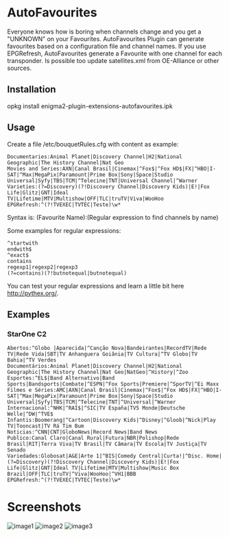 # AutoFavourites
Everyone knows how is boring when channels change and you get a "UNKNOWN" on your Favourites.
AutoFavourites Plugin can generate favourites based on a configuration file and channel names.
If you use EPGRefresh, AutoFavourites generate a Favourite with one channel for each transponder.
Is possible too update satellites.xml from OE-Alliance or other sources.

## Installation
opkg install enigma2-plugin-extensions-autofavourites.ipk

## Usage
Create a file /etc/bouquetRules.cfg with content as example:
```
Documentaries:Animal Planet|Discovery Channel|H2|National Geographic|The History Channel|Nat Geo
Movies and Series:AXN|Canal Brasil|Cinemax|^Fox$|^Fox HD$|FX|^HBO|I-SAT|^Max|MegaPix|Paramount|Prime Box|Sony|Space|Studio Universal|Syfy|TBS|TCM|^Telecine|TNT|Universal Channel|^Warner
Varieties:(?=Discovery)(?!Discovery Channel|Discovery Kids)|E!|Fox Life|Glitz|GNT|Ideal TV|Lifetime|MTV|Multishow|OFF|TLC|truTV|Viva|WooHoo
EPGRefresh:^(?!TVEXEC|TVTEC|Teste)\w*
```

Syntax is:
(Favourite Name):(Regular expression to find channels by name)

Some examples for regular expressions:
```
^startwith
endwith$
^exact$
contains
regexp1|regexp2|regexp3
(?=contains)(?!butnotequal|butnotequal)
```

You can test your regular expressions and learn a little bit here http://pythex.org/.

## Examples

### StarOne C2
```
Abertos:^Globo |Aparecida|^Canção Nova|Bandeirantes|RecordTV|Rede TV|Rede Vida|SBT|TV Anhanguera Goiânia|TV Cultura|^TV Globo|TV Bahia|^TV Verdes
Documentários:Animal Planet|Discovery Channel|H2|National Geographic|The History Channel|Nat Geo|NatGeo|^History|^Zoo
Esportes:^EL$|Band Alternativo|Band Sports|Bandsports|Combate|^ESPN|^Fox Sports|Premiere|^SporTV|^Ei Maxx
Filmes e Séries:AMC|AXN|Canal Brasil|Cinemax|^Fox$|^Fox HD$|FX|^HBO|I-SAT|^Max|MegaPix|Paramount|Prime Box|Sony|Space|Studio Universal|Syfy|TBS|TCM|^Telecine|TNT|^Universal|^Warner
Internacional:^NHK|^RAI$|^SIC|TV España|TV5 Monde|Deutsche Welle|^DW|^TVE$
Infantis:Boomerang|^Cartoon|Discovery Kids|^Disney|^Gloob|^Nick|Play TV|Tooncast|TV Rá Tim Bum
Noticias:^CNN|CNT|GloboNews|Record News|Band News
Publico:Canal Claro|Canal Rural|Futura|NBR|Polishop|Rede Brasil|RIT|Terra Viva|TV Brasil|TV Câmara|TV Escola|TV Justiça|TV Senado
Variedades:Globosat|A&E|Arte 1|^BIS|Comedy Central|Curta!|^Disc. Home|(?=Discovery)(?!Discovery Channel|Discovery Kids)|E!|Fox Life|Glitz|GNT|Ideal TV|Lifetime|MTV|Multishow|Music Box Brazil|OFF|TLC|truTV|^Viva|WooHoo|^VH1|BBB
EPGRefresh:^(?!TVEXEC|TVTEC|Teste)\w*
```

# Screenshots
![image1](https://raw.githubusercontent.com/lazaronixon/autofavourites/master/screenshots/image1.jpg)
![image2](https://raw.githubusercontent.com/lazaronixon/autofavourites/master/screenshots/image2.jpg)
![image3](https://raw.githubusercontent.com/lazaronixon/autofavourites/master/screenshots/image3.jpg)
